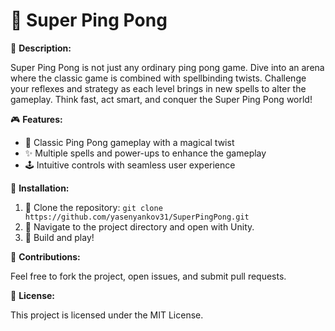 # 🌠 Super Ping Pong


📜 **Description:**

Super Ping Pong is not just any ordinary ping pong game. Dive into an arena where the classic game is combined with spellbinding twists. Challenge your reflexes and strategy as each level brings in new spells to alter the gameplay. Think fast, act smart, and conquer the Super Ping Pong world!

🎮 **Features:**
- 🏓 Classic Ping Pong gameplay with a magical twist
- ✨ Multiple spells and power-ups to enhance the gameplay
- 🕹️ Intuitive controls with seamless user experience

🔧 **Installation:**

1. 🔗 Clone the repository: `git clone https://github.com/yasenyankov31/SuperPingPong.git`
2. 📁 Navigate to the project directory and open with Unity.
3. 🚀 Build and play!

🤝 **Contributions:**

Feel free to fork the project, open issues, and submit pull requests.

📄 **License:**

This project is licensed under the MIT License.

